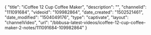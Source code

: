 {
    "title": "iCoffee 12 Cup Coffee Maker",
    "description": "",
    "channelid": "111091684",
    "videoid": "109982864",
    "date_created": "1502521461",
    "date_modified": "1504049176",
    "type": "captivate",
    "layout": "channelVideo",
    "url": "\/bbbusa-latest-videos\/icoffee-12-cup-coffee-maker-2-notes\/111091684-109982864"
}